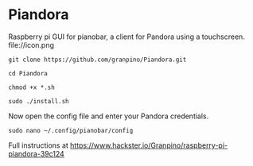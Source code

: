 # Piandora
Raspberry pi GUI for pianobar, a client for Pandora using a touchscreen.
file://icon.png
```
git clone https://github.com/granpino/Piandora.git

cd Piandora

chmod +x *.sh

sudo ./install.sh
```
Now open the config file and enter your Pandora credentials.
```
sudo nano ~/.config/pianobar/config
```
Full instructions at https://www.hackster.io/Granpino/raspberry-pi-piandora-39c124
